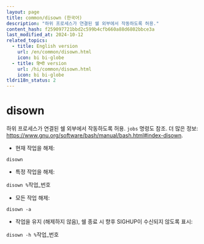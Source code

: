 ```yaml
---
layout: page
title: common/disown (한국어)
description: "하위 프로세스가 연결된 쉘 외부에서 작동하도록 허용."
content_hash: f259097721bbd2c599b4cfb660a88d6802bbce3a
last_modified_at: 2024-10-12
related_topics:
  - title: English version
    url: /en/common/disown.html
    icon: bi bi-globe
  - title: हिन्दी version
    url: /hi/common/disown.html
    icon: bi bi-globe
tldri18n_status: 2
---
```

# disown

하위 프로세스가 연결된 쉘 외부에서 작동하도록 허용.
`jobs` 명령도 참조.
더 많은 정보: <https://www.gnu.org/software/bash/manual/bash.html#index-disown>.

- 현재 작업을 해제:

`disown`

- 특정 작업을 해제:

`disown %`<span class="tldr-var badge badge-pill bg-dark-lm bg-white-dm text-white-lm text-dark-dm font-weight-bold">작업_번호</span>

- 모든 작업 해제:

`disown -a`

- 작업을 유지 (해제하지 않음), 쉘 종료 시 향후 SIGHUP이 수신되지 않도록 표시:

`disown -h %`<span class="tldr-var badge badge-pill bg-dark-lm bg-white-dm text-white-lm text-dark-dm font-weight-bold">작업_번호</span>
